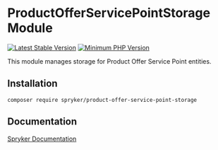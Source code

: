 # ProductOfferServicePointStorage Module
[![Latest Stable Version](https://poser.pugx.org/spryker/product-offer-service-point-storage/v/stable.svg)](https://packagist.org/packages/spryker/product-offer-service-point-storage)
[![Minimum PHP Version](https://img.shields.io/badge/php-%3E%3D%208.2-8892BF.svg)](https://php.net/)

This module manages storage for Product Offer Service Point entities.

## Installation

```
composer require spryker/product-offer-service-point-storage
```

## Documentation

[Spryker Documentation](https://docs.spryker.com)
